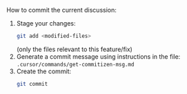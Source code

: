 How to commit the current discussion:
1. Stage your changes:
   ```bash
   git add <modified-files>
   ```
   (only the files relevant to this feature/fix)
2. Generate a commit message using instructions in the file:
   `.cursor/commands/get-commitizen-msg.md`
3. Create the commit:
   ```bash
   git commit
   ```